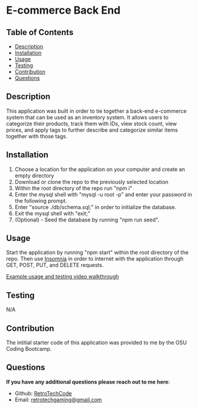 # E-commerce Back End

## Table of Contents
- [Description](#description)
- [Installation](#installation)
- [Usage](#usage)
- [Testing](#testing)
- [Contribution](#contribution)
- [Questions](#questions)

## Description
This application was built in order to tie together a back-end e-commerce system that can be used as an inventory system. It allows users to categorize their products, track them with IDs, view stock count, view prices, and apply tags to further describe and categorize similar items together with those tags.
  
## Installation
1. Choose a location for the application on your computer and create an empty directory
2. Download or clone the repo to the previously selected location
3. Within the root directory of the repo run "npm i"
4. Enter the mysql shell with "mysql -u root -p" and enter your password in the following prompt.
5. Enter "source ./db/schema.sql;" in order to initialize the database.
6. Exit the mysql shell with "exit;"
7. (Optional) - Seed the database by running "npm run seed".
  
## Usage
Start the application by running "npm start" within the root directory of the repo. Then use [Insomnia](https://insomnia.rest) in order to internet with the application through GET, POST, PUT, and DELETE requests.

[Example usage and testing video walkthrough](https://drive.google.com/file/d/1D6FJ7xoV-4PCjICJjD4cLsZ5F1FO4a46/view)

## Testing
N/A

## Contribution
The intitial starter code of this application was provided to me by the OSU Coding Bootcamp.
  
## Questions

**If you have any additional questions please reach out to me here**:
- Github: [RetroTechCode](https://github.com/RetroTechCode)
- Email: [retrotechgaming@gmail.com](mailto:retrotechgaming@gmail.com)



